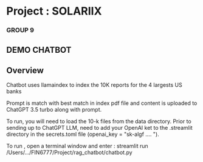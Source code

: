 # Project : SOLARIIX
### GROUP 9
## DEMO CHATBOT


## Overview

Chatbot uses llamaindex to index the 10K reports
for the 4 largests US banks

Prompt is match with best match in index pdf file and content is
uploaded to ChatGPT 3.5 turbo along with prompt.

To run, you will need to load the 10-k files from the data directory.
Prior to sending up to ChatGPT LLM, need to add your
OpenAI ket to the .streamlit directory in the
secrets.toml file
(openai_key = "sk-algf .... ").

To run , open a terminal window and enter :
 streamlit run /Users/.../FIN6777/Project/rag_chatbot/chatbot.py

